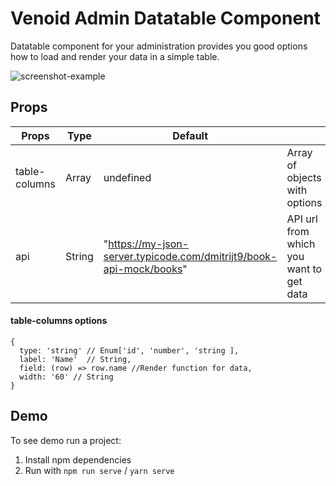 # Venoid Admin Datatable Component

Datatable component for your administration provides you good options how to load and render your data in a simple table.

![screenshot-example](https://bitbucket.org/venoid/admin-datatable/raw/a28b0c2d65dc8d3b0a5519a9ed44c9c66e51a706/images/example.png)

## Props
| Props         | Type    | Default   |                                      |
|---------------|---------|-----------|--------------------------------------|
| table-columns | Array   | undefined | Array of objects with options   |
| api           | String   | "https://my-json-server.typicode.com/dmitrijt9/book-api-mock/books" | API url from which you want to get data |

#### table-columns options
```
{
  type: 'string' // Enum['id', 'number', 'string ],
  label: 'Name'  // String,
  field: (row) => row.name //Render function for data,
  width: '60' // String
}
```

## Demo
To see demo run a project:

1. Install npm dependencies
2. Run with `npm run serve` / `yarn serve`

